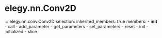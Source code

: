 
# elegy.nn.Conv2D

::: elegy.nn.conv.Conv2D
    selection:
        inherited_members: true
        members:
            - __init__
            - call
            - add_parameter
            - get_parameters
            - set_parameters
            - reset
            - init
            - initialized
            - slice
        